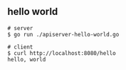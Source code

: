 ## hello world

```
# server
$ go run ./apiserver-hello-world.go

# client
$ curl http://localhost:8080/hello
hello, world
```
